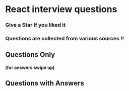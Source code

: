 # React interview questions
### Give a Star If you liked it
### Questions are collected from various sources !!

## Questions Only
#### (for answers swipe up)


## Questions with Answers
